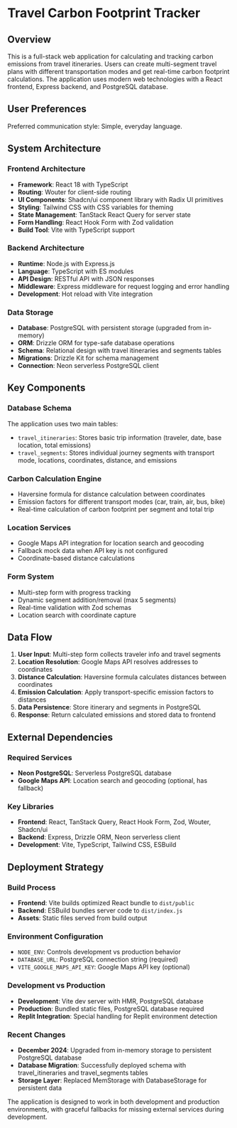 # Travel Carbon Footprint Tracker

## Overview

This is a full-stack web application for calculating and tracking carbon emissions from travel itineraries. Users can create multi-segment travel plans with different transportation modes and get real-time carbon footprint calculations. The application uses modern web technologies with a React frontend, Express backend, and PostgreSQL database.

## User Preferences

Preferred communication style: Simple, everyday language.

## System Architecture

### Frontend Architecture
- **Framework**: React 18 with TypeScript
- **Routing**: Wouter for client-side routing
- **UI Components**: Shadcn/ui component library with Radix UI primitives
- **Styling**: Tailwind CSS with CSS variables for theming
- **State Management**: TanStack React Query for server state
- **Form Handling**: React Hook Form with Zod validation
- **Build Tool**: Vite with TypeScript support

### Backend Architecture
- **Runtime**: Node.js with Express.js
- **Language**: TypeScript with ES modules
- **API Design**: RESTful API with JSON responses
- **Middleware**: Express middleware for request logging and error handling
- **Development**: Hot reload with Vite integration

### Data Storage
- **Database**: PostgreSQL with persistent storage (upgraded from in-memory)
- **ORM**: Drizzle ORM for type-safe database operations
- **Schema**: Relational design with travel itineraries and segments tables
- **Migrations**: Drizzle Kit for schema management
- **Connection**: Neon serverless PostgreSQL client

## Key Components

### Database Schema
The application uses two main tables:
- `travel_itineraries`: Stores basic trip information (traveler, date, base location, total emissions)
- `travel_segments`: Stores individual journey segments with transport mode, locations, coordinates, distance, and emissions

### Carbon Calculation Engine
- Haversine formula for distance calculation between coordinates
- Emission factors for different transport modes (car, train, air, bus, bike)
- Real-time calculation of carbon footprint per segment and total trip

### Location Services
- Google Maps API integration for location search and geocoding
- Fallback mock data when API key is not configured
- Coordinate-based distance calculations

### Form System
- Multi-step form with progress tracking
- Dynamic segment addition/removal (max 5 segments)
- Real-time validation with Zod schemas
- Location search with coordinate capture

## Data Flow

1. **User Input**: Multi-step form collects traveler info and travel segments
2. **Location Resolution**: Google Maps API resolves addresses to coordinates
3. **Distance Calculation**: Haversine formula calculates distances between coordinates
4. **Emission Calculation**: Apply transport-specific emission factors to distances
5. **Data Persistence**: Store itinerary and segments in PostgreSQL
6. **Response**: Return calculated emissions and stored data to frontend

## External Dependencies

### Required Services
- **Neon PostgreSQL**: Serverless PostgreSQL database
- **Google Maps API**: Location search and geocoding (optional, has fallback)

### Key Libraries
- **Frontend**: React, TanStack Query, React Hook Form, Zod, Wouter, Shadcn/ui
- **Backend**: Express, Drizzle ORM, Neon serverless client
- **Development**: Vite, TypeScript, Tailwind CSS, ESBuild

## Deployment Strategy

### Build Process
- **Frontend**: Vite builds optimized React bundle to `dist/public`
- **Backend**: ESBuild bundles server code to `dist/index.js`
- **Assets**: Static files served from build output

### Environment Configuration
- `NODE_ENV`: Controls development vs production behavior
- `DATABASE_URL`: PostgreSQL connection string (required)
- `VITE_GOOGLE_MAPS_API_KEY`: Google Maps API key (optional)

### Development vs Production
- **Development**: Vite dev server with HMR, PostgreSQL database
- **Production**: Bundled static files, PostgreSQL database required
- **Replit Integration**: Special handling for Replit environment detection

### Recent Changes
- **December 2024**: Upgraded from in-memory storage to persistent PostgreSQL database
- **Database Migration**: Successfully deployed schema with travel_itineraries and travel_segments tables
- **Storage Layer**: Replaced MemStorage with DatabaseStorage for persistent data

The application is designed to work in both development and production environments, with graceful fallbacks for missing external services during development.